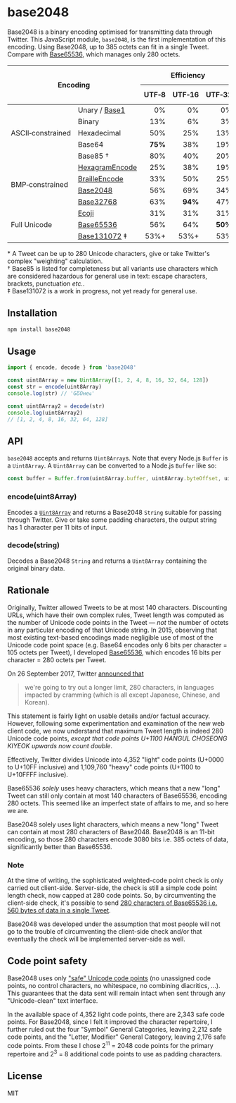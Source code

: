 # base2048

Base2048 is a binary encoding optimised for transmitting data through Twitter. This JavaScript module, `base2048`, is the first implementation of this encoding. Using Base2048, up to 385 octets can fit in a single Tweet. Compare with [Base65536](https://github.com/qntm/base65536), which manages only 280 octets.

<table>
  <thead>
    <tr>
      <th colspan="2" rowspan="2">Encoding</th>
      <th colspan="3">Efficiency</th>
      <th rowspan="2">Bytes per Tweet *</th>
    </tr>
    <tr>
      <th>UTF&#x2011;8</th>
      <th>UTF&#x2011;16</th>
      <th>UTF&#x2011;32</th>
    </tr>
  </thead>
  <tbody>
    <tr>
      <td rowspan="5">ASCII&#x2011;constrained</td>
      <td>Unary / <a href="https://github.com/ferno/base1">Base1</a></td>
      <td style="text-align: right;">0%</td>
      <td style="text-align: right;">0%</td>
      <td style="text-align: right;">0%</td>
      <td style="text-align: right;">1</td>
    </tr>
    <tr>
      <td>Binary</td>
      <td style="text-align: right;">13%</td>
      <td style="text-align: right;">6%</td>
      <td style="text-align: right;">3%</td>
      <td style="text-align: right;">35</td>
    </tr>
    <tr>
      <td>Hexadecimal</td>
      <td style="text-align: right;">50%</td>
      <td style="text-align: right;">25%</td>
      <td style="text-align: right;">13%</td>
      <td style="text-align: right;">140</td>
    </tr>
    <tr>
      <td>Base64</td>
      <td style="text-align: right;"><strong>75%</strong></td>
      <td style="text-align: right;">38%</td>
      <td style="text-align: right;">19%</td>
      <td style="text-align: right;">210</td>
    </tr>
    <tr>
      <td>Base85 †</td>
      <td style="text-align: right;">80%</td>
      <td style="text-align: right;">40%</td>
      <td style="text-align: right;">20%</td>
      <td style="text-align: right;">224</td>
    </tr>
    <tr>
      <td rowspan="4">BMP&#x2011;constrained</td>
      <td><a href="https://github.com/ferno/hexagram-encode">HexagramEncode</a></td>
      <td style="text-align: right;">25%</td>
      <td style="text-align: right;">38%</td>
      <td style="text-align: right;">19%</td>
      <td style="text-align: right;">105</td>
    </tr>
    <tr>
      <td><a href="https://github.com/ferno/braille-encode">BrailleEncode</a></td>
      <td style="text-align: right;">33%</td>
      <td style="text-align: right;">50%</td>
      <td style="text-align: right;">25%</td>
      <td style="text-align: right;">140</td>
    </tr>
    <tr>
      <td><a href="https://github.com/qntm/base2048">Base2048</a></td>
      <td style="text-align: right;">56%</td>
      <td style="text-align: right;">69%</td>
      <td style="text-align: right;">34%</td>
      <td style="text-align: right;"><strong>385</strong></td>
    </tr>
    <tr>
      <td><a href="https://github.com/ferno/base32768">Base32768</a></td>
      <td style="text-align: right;">63%</td>
      <td style="text-align: right;"><strong>94%</strong></td>
      <td style="text-align: right;">47%</td>
      <td style="text-align: right;">263</td>
    </tr>
    <tr>
      <td rowspan="3">Full Unicode</td>
      <td><a href="https://github.com/keith-turner/ecoji">Ecoji</a></td>
      <td style="text-align: right;">31%</td>
      <td style="text-align: right;">31%</td>
      <td style="text-align: right;">31%</td>
      <td style="text-align: right;">175</td>
    </tr>
    <tr>
      <td><a href="https://github.com/ferno/base65536">Base65536</a></td>
      <td style="text-align: right;">56%</td>
      <td style="text-align: right;">64%</td>
      <td style="text-align: right;"><strong>50%</strong></td>
      <td style="text-align: right;">280</td>
    </tr>
    <tr>
      <td><a href="https://github.com/ferno/base131072">Base131072</a> ‡</td>
      <td style="text-align: right;">53%+</td>
      <td style="text-align: right;">53%+</td>
      <td style="text-align: right;">53%</td>
      <td style="text-align: right;">297</td>
    </tr>
  </tbody>
</table>

\* A Tweet can be up to 280 Unicode characters, give or take Twitter's complex "weighting" calculation.<br/>
† Base85 is listed for completeness but all variants use characters which are considered hazardous for general use in text: escape characters, brackets, punctuation *etc.*.<br/>
‡ Base131072 is a work in progress, not yet ready for general use.<br/>

## Installation

```bash
npm install base2048
```

## Usage

```js
import { encode, decode } from 'base2048'

const uint8Array = new Uint8Array([1, 2, 4, 8, 16, 32, 64, 128])
const str = encode(uint8Array)
console.log(str) // 'GƸOʜeҩ'

const uint8Array2 = decode(str)
console.log(uint8Array2)
// [1, 2, 4, 8, 16, 32, 64, 128]
```

## API

`base2048` accepts and returns `Uint8Array`s. Note that every Node.js `Buffer` is a `Uint8Array`. A `Uint8Array` can be converted to a Node.js `Buffer` like so:

```js
const buffer = Buffer.from(uint8Array.buffer, uint8Array.byteOffset, uint8Array.byteLength)
```

### encode(uint8Array)

Encodes a [`Uint8Array`](https://developer.mozilla.org/en-US/docs/Web/JavaScript/Reference/Global_Objects/Uint8Array) and returns a Base2048 `String` suitable for passing through Twitter. Give or take some padding characters, the output string has 1 character per 11 bits of input.

### decode(string)

Decodes a Base2048 `String` and returns a `Uint8Array` containing the original binary data.

## Rationale

Originally, Twitter allowed Tweets to be at most 140 characters. Discounting URLs, which have their own complex rules, Tweet length was computed as the number of Unicode code points in the Tweet — *not* the number of octets in any particular encoding of that Unicode string. In 2015, observing that most existing text-based encodings made negligible use of most of the Unicode code point space (e.g. Base64 encodes only 6 bits per character = 105 octets per Tweet), I developed [Base65536](https://github.com/qntm/base65536), which encodes 16 bits per character = 280 octets per Tweet.

On 26 September 2017, Twitter <a href="https://blog.twitter.com/official/en_us/topics/product/2017/Giving-you-more-characters-to-express-yourself.html">announced that</a>

> we're going to try out a longer limit, 280 characters, in languages impacted by cramming (which is all except Japanese, Chinese, and Korean).

This statement is fairly light on usable details and/or factual accuracy. However, following some experimentation and examination of the new web client code, we now understand that maximum Tweet length is indeed 280 Unicode code points, *except that code points U+1100 HANGUL CHOSEONG KIYEOK upwards now count double*.

Effectively, Twitter divides Unicode into 4,352 "light" code points (U+0000 to U+10FF inclusive) and 1,109,760 "heavy" code points (U+1100 to U+10FFFF inclusive).

Base65536 *solely* uses heavy characters, which means that a new "long" Tweet can still only contain at most 140 characters of Base65536, encoding 280 octets. This seemed like an imperfect state of affairs to me, and so here we are.

Base2048 solely uses light characters, which means a new "long" Tweet can contain at most 280 characters of Base2048. Base2048 is an 11-bit encoding, so those 280 characters encode 3080 bits i.e. 385 octets of data, significantly better than Base65536.

### Note

At the time of writing, the sophisticated weighted-code point check is only carried out client-side. Server-side, the check is still a simple code point length check, now capped at 280 code points. So, by circumventing the client-side check, it's possible to send <a href="https://twitter.com/dx_test1/status/912835316679151621">280 characters of Base65536 i.e. 560 bytes of data in a single Tweet</a>.

Base2048 was developed under the assumption that most people will not go to the trouble of circumventing the client-side check and/or that eventually the check will be implemented server-side as well.

## Code point safety

Base2048 uses only ["safe" Unicode code points](https://qntm.org/safe) (no unassigned code points, no control characters, no whitespace, no combining diacritics, ...). This guarantees that the data sent will remain intact when sent through any "Unicode-clean" text interface.

In the available space of 4,352 light code points, there are 2,343 safe code points. For Base2048, since I felt it improved the character repertoire, I further ruled out the four "Symbol" General Categories, leaving 2,212 safe code points, and the "Letter, Modifier" General Category, leaving 2,176 safe code points. From these I chose 2<sup>11</sup> = 2048 code points for the primary repertoire and 2<sup>3</sup> = 8 additional code points to use as padding characters.

## License

MIT
